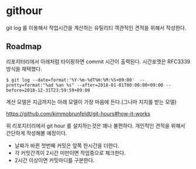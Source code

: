 # githour

git log 를 이용해서 작업시간을 계산하는 유틸리티
객관적인 견적을 위해서 작성한다.

## Roadmap
리포지터리에서 아래처럼 타이핑하면 commit 시간이 출력된다.
시간포멧은 RFC3339 방식을 채택했다.

```
$ git log --date=format:'%Y-%m-%dT%H:%M:%S+09:00'  --pretty=format:"%ad %an %s" --after=2018-01-01T00:00:00+09:00 --before=2018-12-31T23:59:59+09:00
```

계산 모델은 지금까지는 아래 모델이 가장 마음에 든다.(그나마 지지를 받는 모델)

https://github.com/kimmobrunfeldt/git-hours#how-it-works

위 리포지터리에서 git hour 를 설치하는것은 꽤나 불편하다.
개인적인 견적을 위해서 간단하게 작성해볼 예정이다.

- 날짜가 바뀐 첫번째 커밋은 앞쪽 한시간을 더한다.
- 각 커밋간격이 2시간 미만이면 작업중으로 체크한다.
- 2시간 이상이면 커밋마디를 구분한다.
